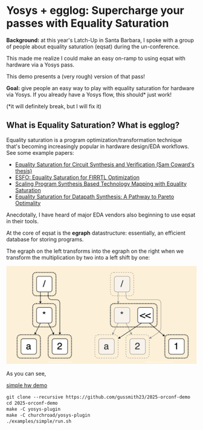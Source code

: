 # Yosys + egglog: Supercharge your passes with Equality Saturation

**Background:** at this year's Latch-Up in Santa Barbara, I spoke with a group of people about equality saturation (eqsat) during the un-conference.

This made me realize I could make an easy on-ramp to using eqsat with hardware via a Yosys pass.

This demo presents a (very rough) version of that pass!

**Goal:** give people an easy way to play with equality saturation for hardware via Yosys. If you already have a Yosys flow, this should* just work!

(*it will definitely break, but I will fix it)

## What is Equality Saturation? What is egglog?

Equality saturation is a program optimization/transformation technique that's becoming increasingly popular in hardware design/EDA workflows. See some example papers:

* [Equality Saturation for Circuit Synthesis and Verification (Sam Coward's thesis)](https://samuelcoward.co.uk/assets/pdf/Thesis_Imperial.pdf)
* [ESFO: Equality Saturation for FIRRTL Optimization](https://dl.acm.org/doi/abs/10.1145/3583781.3590239)
* [Scaling Program Synthesis Based Technology Mapping with Equality Saturation](https://arxiv.org/abs/2411.11036)
* [Equality Saturation for Datapath Synthesis: A Pathway to Pareto Optimality](https://ieeexplore.ieee.org/abstract/document/10247948)

Anecdotally, I have heard of major EDA vendors also beginning to use eqsat in their tools.

At the core of eqsat is the **egraph** datastructure: essentially, an efficient database for storing programs.

The egraph on the left transforms into the egraph on the right when we transform the multiplication by two into a left shift by one:

![egraph](assets/egraph.png)

As you can see, 





[](https://egraphs-good.github.io/egglog-demo/?example=eqsat-basic)


[simple hw demo](https://egraphs-good.github.io/egglog-demo/?program=XQAAgABWAgAAAAAAAAAUHMnnVi1HmurH0_ncX6dnJVwUBmLVa-mxsg6huddnznArUb1o0sC53b1M8A15UyGzSL6rtLOzjj2qgF7lTtAGvisDa5ApMG0O2TCKkUr-yfaxYBd61d5idxxhj8HHJds2fwn3FrvwRIfFoELrp0tRag1o0z6sJFD2GRTU2b8N9fY-vULnIgC8LpVN3y3ScY44DyitKh4TXDKjCSioBYYT8UmKBdDKzAr_QlCuC-S7KpFEPaHiWxyHyuMfVUyGWFiigM6eIO0Yo6JrTPbfvs0ylgMn21RyXh3_t9sFemWPtbDIgZN3NBCxvjpDWAdSCxTPJo86Ajm4JTt9yhoU33HkwAr3lio6y8UVWktw269aBiFrrUmWwRVTil4M_tUsJUL3KthFq4dLboir_AXpCg%253D%253D)

```
git clone --recursive https://github.com/gussmith23/2025-orconf-demo
cd 2025-orconf-demo
make -C yosys-plugin
make -C churchroad/yosys-plugin
./examples/simple/run.sh
```